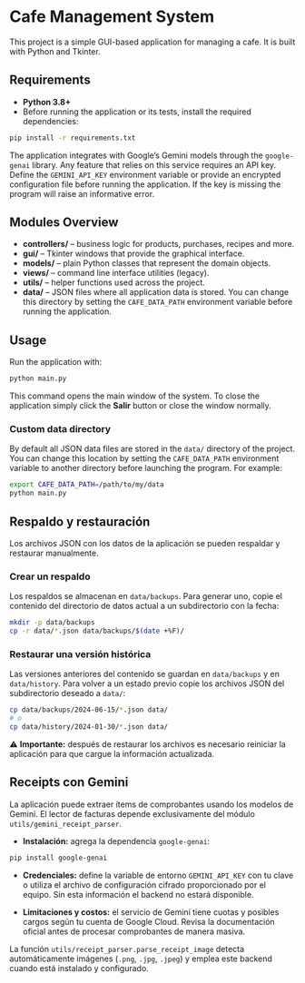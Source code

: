 # Cafe Management System

This project is a simple GUI-based application for managing a cafe. It is built with Python and Tkinter.

## Requirements

- **Python 3.8+**
- Before running the application or its tests, install the required dependencies:

```bash
pip install -r requirements.txt
```

The application integrates with Google’s Gemini models through the
`google-genai` library. Any feature that relies on this service requires
an API key. Define the `GEMINI_API_KEY` environment variable or provide an
encrypted configuration file before running the application. If the key is
missing the program will raise an informative error.

## Modules Overview

- **controllers/** – business logic for products, purchases, recipes and more.
- **gui/** – Tkinter windows that provide the graphical interface.
- **models/** – plain Python classes that represent the domain objects.
- **views/** – command line interface utilities (legacy).
- **utils/** – helper functions used across the project.
- **data/** – JSON files where all application data is stored.
You can change this directory by setting the `CAFE_DATA_PATH` environment
variable before running the application.

## Usage

Run the application with:

```bash
python main.py
```

This command opens the main window of the system. To close the application simply click the **Salir** button or close the window normally.

### Custom data directory

By default all JSON data files are stored in the `data/` directory of the
project. You can change this location by setting the `CAFE_DATA_PATH`
environment variable to another directory before launching the program.
For example:

```bash
export CAFE_DATA_PATH=/path/to/my/data
python main.py
```

## Respaldo y restauración

Los archivos JSON con los datos de la aplicación se pueden respaldar y
restaurar manualmente.

### Crear un respaldo

Los respaldos se almacenan en `data/backups`. Para generar uno, copie el
contenido del directorio de datos actual a un subdirectorio con la fecha:

```bash
mkdir -p data/backups
cp -r data/*.json data/backups/$(date +%F)/
```

### Restaurar una versión histórica

Las versiones anteriores del contenido se guardan en `data/backups` y en
`data/history`. Para volver a un estado previo copie los archivos JSON del
subdirectorio deseado a `data/`:

```bash
cp data/backups/2024-06-15/*.json data/
# o
cp data/history/2024-01-30/*.json data/
```

⚠️ **Importante:** después de restaurar los archivos es necesario reiniciar la
aplicación para que cargue la información actualizada.

## Receipts con Gemini

La aplicación puede extraer ítems de comprobantes usando los modelos de Gemini.
El lector de facturas depende exclusivamente del módulo `utils/gemini_receipt_parser`.

- **Instalación:** agrega la dependencia `google-genai`:

```bash
pip install google-genai
```

- **Credenciales:** define la variable de entorno `GEMINI_API_KEY` con tu clave o utiliza el archivo de configuración cifrado proporcionado por el equipo. Sin esta información el backend no estará disponible.

- **Limitaciones y costos:** el servicio de Gemini tiene cuotas y posibles cargos según tu cuenta de Google Cloud. Revisa la documentación oficial antes de procesar comprobantes de manera masiva.

La función `utils/receipt_parser.parse_receipt_image` detecta automáticamente imágenes (`.png`, `.jpg`, `.jpeg`) y emplea este backend cuando está instalado y configurado.


